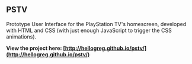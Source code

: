 ## PSTV

Prototype User Interface for the PlayStation TV's homescreen, developed with HTML and CSS (with just enough JavaScript to trigger the CSS animations).

**View the project here: [http://hellogreg.github.io/pstv/](http://hellogreg.github.io/pstv/)**
